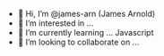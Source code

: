 - 👋 Hi, I’m @james-arn (James Arnold)
- 👀 I’m interested in ...
- 🌱 I’m currently learning ... Javascript
- 💞️ I’m looking to collaborate on ...

<!---
james-arn/james-arn is a ✨ special ✨ repository because its `README.md` (this file) appears on your GitHub profile.
You can click the Preview link to take a look at your changes.
--->
